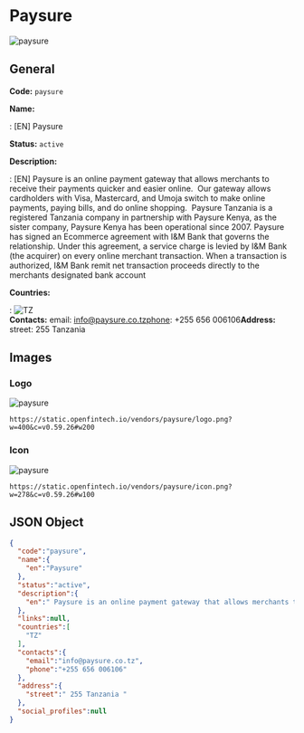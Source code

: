 
# Paysure 
![paysure](https://static.openfintech.io/vendors/paysure/logo.png?w=400&c=v0.59.26#w200)  

## General 
 
**Code:** `paysure` 
 
**Name:** 
 
:	[EN] Paysure 
 
**Status:** `active` 
 
**Description:** 
 
: [EN]  Paysure is an online payment gateway that allows merchants to receive their payments quicker and easier online.  Our gateway allows cardholders with Visa, Mastercard, and Umoja switch to make online payments, paying bills, and do online shopping.  Paysure Tanzania is a registered Tanzania company in partnership with Paysure Kenya, as the sister company, Paysure Kenya has been operational since 2007. Paysure has signed an Ecommerce agreement with I&M Bank that governs the relationship. Under this agreement, a service charge is levied by I&M Bank (the acquirer) on every online merchant transaction. When a transaction is authorized, I&M Bank remit net transaction proceeds directly to the merchants designated bank account  
 
 
**Countries:** 
 
:	![TZ](https://cdnjs.cloudflare.com/ajax/libs/flag-icon-css/3.3.0/flags/4x3/tz.svg#w24)  
**Contacts:** 
email: info@paysure.co.tzphone: +255 656 006106**Address:** 
street:  255 Tanzania  

## Images 

### Logo 
 
![paysure](https://static.openfintech.io/vendors/paysure/logo.png?w=400&c=v0.59.26#w200)  

```
https://static.openfintech.io/vendors/paysure/logo.png?w=400&c=v0.59.26#w200
```  

### Icon 
 
![paysure](https://static.openfintech.io/vendors/paysure/icon.png?w=278&c=v0.59.26#w100)  

```
https://static.openfintech.io/vendors/paysure/icon.png?w=278&c=v0.59.26#w100
```  

## JSON Object 

```json
{
  "code":"paysure",
  "name":{
    "en":"Paysure"
  },
  "status":"active",
  "description":{
    "en":" Paysure is an online payment gateway that allows merchants to receive their payments quicker and easier online. \u00a0Our gateway allows cardholders with Visa, Mastercard, and Umoja switch to make online payments, paying bills, and do online shopping. \u00a0Paysure Tanzania is a registered Tanzania company in partnership with Paysure Kenya, as the sister company, Paysure Kenya has been operational since 2007. Paysure has signed an Ecommerce agreement with I&M Bank that governs the relationship. Under this agreement, a service charge is levied by I&M Bank (the acquirer) on every online merchant transaction. When a transaction is authorized, I&M Bank remit net transaction proceeds directly to the merchants designated bank account "
  },
  "links":null,
  "countries":[
    "TZ"
  ],
  "contacts":{
    "email":"info@paysure.co.tz",
    "phone":"+255 656 006106"
  },
  "address":{
    "street":" 255 Tanzania "
  },
  "social_profiles":null
}
```  
